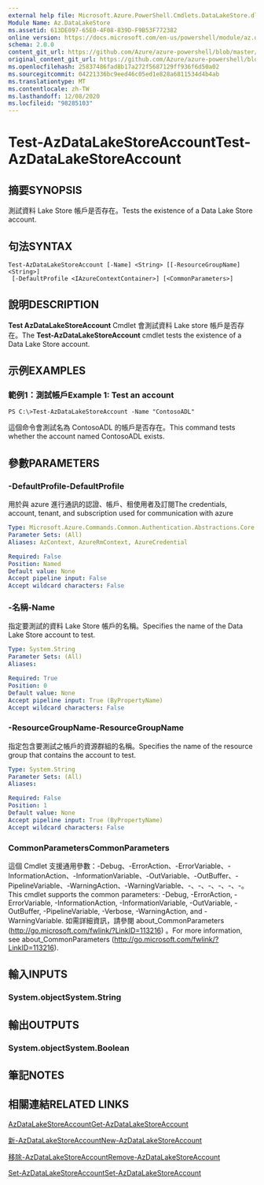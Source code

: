 ```yaml
---
external help file: Microsoft.Azure.PowerShell.Cmdlets.DataLakeStore.dll-Help.xml
Module Name: Az.DataLakeStore
ms.assetid: 613DE097-65E0-4F08-839D-F9B53F772382
online version: https://docs.microsoft.com/en-us/powershell/module/az.datalakestore/test-azdatalakestoreaccount
schema: 2.0.0
content_git_url: https://github.com/Azure/azure-powershell/blob/master/src/DataLakeStore/DataLakeStore/help/Test-AzDataLakeStoreAccount.md
original_content_git_url: https://github.com/Azure/azure-powershell/blob/master/src/DataLakeStore/DataLakeStore/help/Test-AzDataLakeStoreAccount.md
ms.openlocfilehash: 25837486fad8b17a272f5687129ff936f6d50a02
ms.sourcegitcommit: 04221336bc9eed46c05ed1e828a6811534d4b4ab
ms.translationtype: MT
ms.contentlocale: zh-TW
ms.lasthandoff: 12/08/2020
ms.locfileid: "98285103"
---
```

# <span data-ttu-id="0ec18-101">Test-AzDataLakeStoreAccount</span><span class="sxs-lookup"><span data-stu-id="0ec18-101">Test-AzDataLakeStoreAccount</span></span>

## <span data-ttu-id="0ec18-102">摘要</span><span class="sxs-lookup"><span data-stu-id="0ec18-102">SYNOPSIS</span></span>
<span data-ttu-id="0ec18-103">測試資料 Lake Store 帳戶是否存在。</span><span class="sxs-lookup"><span data-stu-id="0ec18-103">Tests the existence of a Data Lake Store account.</span></span>

## <span data-ttu-id="0ec18-104">句法</span><span class="sxs-lookup"><span data-stu-id="0ec18-104">SYNTAX</span></span>

```
Test-AzDataLakeStoreAccount [-Name] <String> [[-ResourceGroupName] <String>]
 [-DefaultProfile <IAzureContextContainer>] [<CommonParameters>]
```

## <span data-ttu-id="0ec18-105">說明</span><span class="sxs-lookup"><span data-stu-id="0ec18-105">DESCRIPTION</span></span>
<span data-ttu-id="0ec18-106">**Test AzDataLakeStoreAccount** Cmdlet 會測試資料 Lake store 帳戶是否存在。</span><span class="sxs-lookup"><span data-stu-id="0ec18-106">The **Test-AzDataLakeStoreAccount** cmdlet tests the existence of a Data Lake Store account.</span></span>

## <span data-ttu-id="0ec18-107">示例</span><span class="sxs-lookup"><span data-stu-id="0ec18-107">EXAMPLES</span></span>

### <span data-ttu-id="0ec18-108">範例1：測試帳戶</span><span class="sxs-lookup"><span data-stu-id="0ec18-108">Example 1: Test an account</span></span>
```
PS C:\>Test-AzDataLakeStoreAccount -Name "ContosoADL"
```

<span data-ttu-id="0ec18-109">這個命令會測試名為 ContosoADL 的帳戶是否存在。</span><span class="sxs-lookup"><span data-stu-id="0ec18-109">This command tests whether the account named ContosoADL exists.</span></span>

## <span data-ttu-id="0ec18-110">參數</span><span class="sxs-lookup"><span data-stu-id="0ec18-110">PARAMETERS</span></span>

### <span data-ttu-id="0ec18-111">-DefaultProfile</span><span class="sxs-lookup"><span data-stu-id="0ec18-111">-DefaultProfile</span></span>
<span data-ttu-id="0ec18-112">用於與 azure 進行通訊的認證、帳戶、租使用者及訂閱</span><span class="sxs-lookup"><span data-stu-id="0ec18-112">The credentials, account, tenant, and subscription used for communication with azure</span></span>

```yaml
Type: Microsoft.Azure.Commands.Common.Authentication.Abstractions.Core.IAzureContextContainer
Parameter Sets: (All)
Aliases: AzContext, AzureRmContext, AzureCredential

Required: False
Position: Named
Default value: None
Accept pipeline input: False
Accept wildcard characters: False
```

### <span data-ttu-id="0ec18-113">-名稱</span><span class="sxs-lookup"><span data-stu-id="0ec18-113">-Name</span></span>
<span data-ttu-id="0ec18-114">指定要測試的資料 Lake Store 帳戶的名稱。</span><span class="sxs-lookup"><span data-stu-id="0ec18-114">Specifies the name of the Data Lake Store account to test.</span></span>

```yaml
Type: System.String
Parameter Sets: (All)
Aliases:

Required: True
Position: 0
Default value: None
Accept pipeline input: True (ByPropertyName)
Accept wildcard characters: False
```

### <span data-ttu-id="0ec18-115">-ResourceGroupName</span><span class="sxs-lookup"><span data-stu-id="0ec18-115">-ResourceGroupName</span></span>
<span data-ttu-id="0ec18-116">指定包含要測試之帳戶的資源群組的名稱。</span><span class="sxs-lookup"><span data-stu-id="0ec18-116">Specifies the name of the resource group that contains the account to test.</span></span>

```yaml
Type: System.String
Parameter Sets: (All)
Aliases:

Required: False
Position: 1
Default value: None
Accept pipeline input: True (ByPropertyName)
Accept wildcard characters: False
```

### <span data-ttu-id="0ec18-117">CommonParameters</span><span class="sxs-lookup"><span data-stu-id="0ec18-117">CommonParameters</span></span>
<span data-ttu-id="0ec18-118">這個 Cmdlet 支援通用參數：-Debug、-ErrorAction、-ErrorVariable、-InformationAction、-InformationVariable、-OutVariable、-OutBuffer、-PipelineVariable、-WarningAction、-WarningVariable、-、-、-、-、-、-。</span><span class="sxs-lookup"><span data-stu-id="0ec18-118">This cmdlet supports the common parameters: -Debug, -ErrorAction, -ErrorVariable, -InformationAction, -InformationVariable, -OutVariable, -OutBuffer, -PipelineVariable, -Verbose, -WarningAction, and -WarningVariable.</span></span> <span data-ttu-id="0ec18-119">如需詳細資訊，請參閱 about_CommonParameters (http://go.microsoft.com/fwlink/?LinkID=113216) 。</span><span class="sxs-lookup"><span data-stu-id="0ec18-119">For more information, see about_CommonParameters (http://go.microsoft.com/fwlink/?LinkID=113216).</span></span>

## <span data-ttu-id="0ec18-120">輸入</span><span class="sxs-lookup"><span data-stu-id="0ec18-120">INPUTS</span></span>

### <span data-ttu-id="0ec18-121">System.object</span><span class="sxs-lookup"><span data-stu-id="0ec18-121">System.String</span></span>

## <span data-ttu-id="0ec18-122">輸出</span><span class="sxs-lookup"><span data-stu-id="0ec18-122">OUTPUTS</span></span>

### <span data-ttu-id="0ec18-123">System.object</span><span class="sxs-lookup"><span data-stu-id="0ec18-123">System.Boolean</span></span>

## <span data-ttu-id="0ec18-124">筆記</span><span class="sxs-lookup"><span data-stu-id="0ec18-124">NOTES</span></span>

## <span data-ttu-id="0ec18-125">相關連結</span><span class="sxs-lookup"><span data-stu-id="0ec18-125">RELATED LINKS</span></span>

[<span data-ttu-id="0ec18-126">AzDataLakeStoreAccount</span><span class="sxs-lookup"><span data-stu-id="0ec18-126">Get-AzDataLakeStoreAccount</span></span>](./Get-AzDataLakeStoreAccount.md)

[<span data-ttu-id="0ec18-127">新-AzDataLakeStoreAccount</span><span class="sxs-lookup"><span data-stu-id="0ec18-127">New-AzDataLakeStoreAccount</span></span>](./New-AzDataLakeStoreAccount.md)

[<span data-ttu-id="0ec18-128">移除-AzDataLakeStoreAccount</span><span class="sxs-lookup"><span data-stu-id="0ec18-128">Remove-AzDataLakeStoreAccount</span></span>](./Remove-AzDataLakeStoreAccount.md)

[<span data-ttu-id="0ec18-129">Set-AzDataLakeStoreAccount</span><span class="sxs-lookup"><span data-stu-id="0ec18-129">Set-AzDataLakeStoreAccount</span></span>](./Set-AzDataLakeStoreAccount.md)


